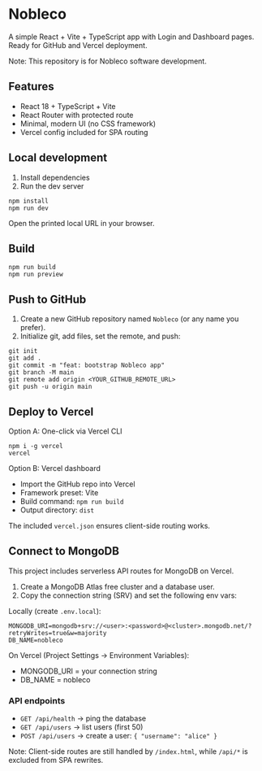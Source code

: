 # Nobleco

A simple React + Vite + TypeScript app with Login and Dashboard pages. Ready for GitHub and Vercel deployment.

Note: This repository is for Nobleco software development.

## Features

- React 18 + TypeScript + Vite
- React Router with protected route
- Minimal, modern UI (no CSS framework)
- Vercel config included for SPA routing

## Local development

1. Install dependencies
2. Run the dev server

```
npm install
npm run dev
```

Open the printed local URL in your browser.

## Build

```
npm run build
npm run preview
```

## Push to GitHub

1. Create a new GitHub repository named `Nobleco` (or any name you prefer).
2. Initialize git, add files, set the remote, and push:

```
git init
git add .
git commit -m "feat: bootstrap Nobleco app"
git branch -M main
git remote add origin <YOUR_GITHUB_REMOTE_URL>
git push -u origin main
```

## Deploy to Vercel

Option A: One-click via Vercel CLI

```
npm i -g vercel
vercel
```

Option B: Vercel dashboard

- Import the GitHub repo into Vercel
- Framework preset: Vite
- Build command: `npm run build`
- Output directory: `dist`

The included `vercel.json` ensures client-side routing works.

## Connect to MongoDB

This project includes serverless API routes for MongoDB on Vercel.

1. Create a MongoDB Atlas free cluster and a database user.
2. Copy the connection string (SRV) and set the following env vars:

Locally (create `.env.local`):

```
MONGODB_URI=mongodb+srv://<user>:<password>@<cluster>.mongodb.net/?retryWrites=true&w=majority
DB_NAME=nobleco
```

On Vercel (Project Settings → Environment Variables):

- MONGODB_URI = your connection string
- DB_NAME = nobleco

### API endpoints

- `GET /api/health` → ping the database
- `GET /api/users` → list users (first 50)
- `POST /api/users` → create a user: `{ "username": "alice" }`

Note: Client-side routes are still handled by `/index.html`, while `/api/*` is excluded from SPA rewrites.
